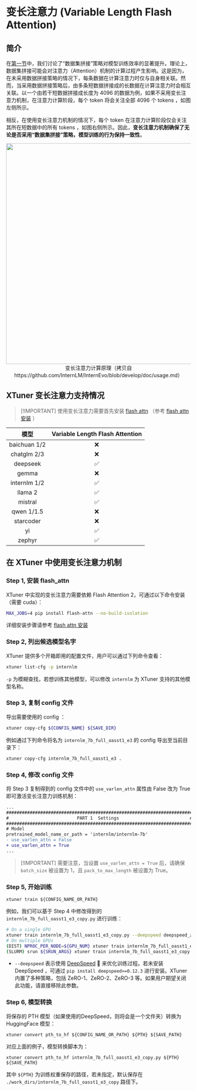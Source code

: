 # 变长注意力 (Variable Length Flash Attention)

## 简介

在[第一节](#数据集拼接)中，我们讨论了“数据集拼接”策略对模型训练效率的显著提升。理论上，数据集拼接可能会对注意力（Attention）机制的计算过程产生影响。这是因为，在未采用数据拼接策略的情况下，每条数据在计算注意力时仅与自身相关联。然而，当采用数据拼接策略后，由多条短数据拼接成的长数据在计算注意力时会相互关联。以一个由若干短数据拼接成长度为 4096 的数据为例，如果不采用变长注意力机制，在注意力计算阶段，每个 token 将会关注全部 4096 个 tokens ，如图左侧所示。

相反，在使用变长注意力机制的情况下，每个 token 在注意力计算阶段仅会关注其所在短数据中的所有 tokens ，如图右侧所示。因此，**变长注意力机制确保了无论是否采用“数据集拼接”策略，模型训练的行为保持一致性**。

<div align="center">
  <img src="https://github.com/InternLM/InternLM/assets/41630003/7e0c6a02-a970-4bd3-a10b-8341720bf654" width="600"/>
  <br />变长注意力计算原理（拷贝自 https://github.com/InternLM/InternEvo/blob/develop/doc/usage.md）<br />
</div>

## XTuner 变长注意力支持情况

> \[!IMPORTANT\]
> 使用变长注意力需要首先安装 [flash attn](https://github.com/Dao-AILab/flash-attention) （参考 [flash attn 安装](https://github.com/Dao-AILab/flash-attention?tab=readme-ov-file#installation-and-features) ）

|     模型     | Variable Length Flash Attention |
| :----------: | :-----------------------------: |
| baichuan 1/2 |               :x:               |
| chatglm 2/3  |               :x:               |
|   deepseek   |       :white_check_mark:        |
|    gemma     |               :x:               |
| internlm 1/2 |       :white_check_mark:        |
|   llama 2    |       :white_check_mark:        |
|   mistral    |       :white_check_mark:        |
|  qwen 1/1.5  |               :x:               |
|  starcoder   |               :x:               |
|      yi      |       :white_check_mark:        |
|    zephyr    |       :white_check_mark:        |

## 在 XTuner 中使用变长注意力机制

### Step 1, 安装 flash_attn

XTuner 中实现的变长注意力需要依赖 Flash Attention 2，可通过以下命令安装（需要 cuda）：

```bash
MAX_JOBS=4 pip install flash-attn --no-build-isolation
```

详细安装步骤请参考 [flash attn 安装](https://github.com/Dao-AILab/flash-attention?tab=readme-ov-file#installation-and-features)

### Step 2, 列出候选模型名字

XTuner 提供多个开箱即用的配置文件，用户可以通过下列命令查看：

```bash
xtuner list-cfg -p internlm
```

`-p` 为模糊查找，若想训练其他模型，可以修改 `internlm` 为 XTuner 支持的其他模型名称。

### Step 3, 复制 config 文件

导出需要使用的 config ：

```bash
xtuner copy-cfg ${CONFIG_NAME} ${SAVE_DIR}
```

例如通过下列命令将名为 `internlm_7b_full_oasst1_e3` 的 config 导出至当前目录下：

```bash
xtuner copy-cfg internlm_7b_full_oasst1_e3 .
```

### Step 4, 修改 config 文件

将 Step 3 复制得到的 config 文件中的 `use_varlen_attn` 属性由 False 改为 True 即可激活变长注意力训练机制：

```diff
...
#######################################################################
#                          PART 1  Settings                           #
#######################################################################
# Model
pretrained_model_name_or_path = 'internlm/internlm-7b'
- use_varlen_attn = False
+ use_varlen_attn = True
...
```

> \[!IMPORTANT\]
> 需要注意，当设置 `use_varlen_attn = True` 后，请确保 `batch_size` 被设置为 1，且 `pack_to_max_length` 被设置为 True。

### Step 5, 开始训练

```
xtuner train ${CONFIG_NAME_OR_PATH}
```

例如，我们可以基于 Step 4 中修改得到的 `internlm_7b_full_oasst1_e3_copy.py` 进行训练：

```bash
# On a single GPU
xtuner train internlm_7b_full_oasst1_e3_copy.py --deepspeed deepspeed_zero1
# On multiple GPUs
(DIST) NPROC_PER_NODE=${GPU_NUM} xtuner train internlm_7b_full_oasst1_e3_copy.py --deepspeed deepspeed_zero1
(SLURM) srun ${SRUN_ARGS} xtuner train internlm_7b_full_oasst1_e3_copy.py --launcher slurm --deepspeed deepspeed_zero1
```

- `--deepspeed` 表示使用 [DeepSpeed](https://github.com/microsoft/DeepSpeed) 🚀 来优化训练过程。若未安装 DeepSpeed ，可通过 `pip install deepspeed>=0.12.3` 进行安装。XTuner 内置了多种策略，包括 ZeRO-1、ZeRO-2、ZeRO-3 等。如果用户期望关闭此功能，请直接移除此参数。

### Step 6, 模型转换

将保存的 PTH 模型（如果使用的DeepSpeed，则将会是一个文件夹）转换为 HuggingFace 模型：

```
xtuner convert pth_to_hf ${CONFIG_NAME_OR_PATH} ${PTH} ${SAVE_PATH}
```

对应上面的例子，模型转换脚本为：

```
xtuner convert pth_to_hf internlm_7b_full_oasst1_e3_copy.py ${PTH} ${SAVE_PATH}
```

其中 `${PTH}` 为训练权重保存的路径，若未指定，默认保存在 `./work_dirs/internlm_7b_full_oasst1_e3_copy` 路径下。
